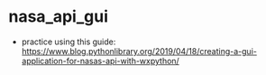 # nasa_api_gui
- practice using this guide: https://www.blog.pythonlibrary.org/2019/04/18/creating-a-gui-application-for-nasas-api-with-wxpython/
